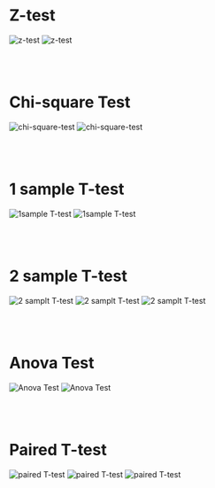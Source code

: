 # Z-test
![z-test](img/z-test-1.png)
![z-test](img/z-test-2.png)

<br>
<br>

# Chi-square Test
![chi-square-test](img/chi-1.png)
![chi-square-test](img/chi-02.png)

<br>
<br>


# 1 sample T-test
![1sample T-test](img/one-sample-t-test-1.png)
![1sample T-test](img/one-sample-t-test-2.png)

<br>
<br>

# 2 sample T-test
![2 samplt T-test](./img/2sample-ttest-1.png)
![2 samplt T-test](./img/2sample-ttest-2.png)
![2 samplt T-test](./img/2sample-ttest-3.png)


<br>
<br>

# Anova Test
![Anova Test](img/anova-01.png)
![Anova Test](img/anova-02.png)


<br>
<br>

# Paired T-test

![paired T-test](img/paired-ttest-1.png)
![paired T-test](img/paired-ttest-2.png)
![paired T-test](img/paired-ttest-3.png)

